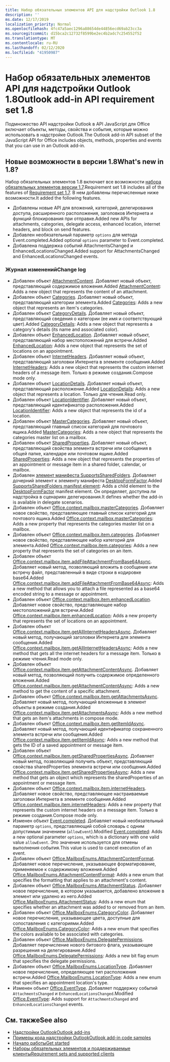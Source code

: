 ```yaml
---
title: Набор обязательных элементов API для надстройки Outlook 1.8
description: ''
ms.date: 12/17/2019
localization_priority: Normal
ms.openlocfilehash: 4fc47a5aec1296a88654de44856ecd69ab23cc3a
ms.sourcegitcommit: d15bca2c12732f8599be2ec4b2adc7c254552f52
ms.translationtype: MT
ms.contentlocale: ru-RU
ms.lasthandoff: 02/12/2020
ms.locfileid: "41950987"
---
```

# <a name="outlook-add-in-api-requirement-set-18"></a><span data-ttu-id="67e01-102">Набор обязательных элементов API для надстройки Outlook 1.8</span><span class="sxs-lookup"><span data-stu-id="67e01-102">Outlook add-in API requirement set 1.8</span></span>

<span data-ttu-id="67e01-103">Подмножество API надстройки Outlook в API JavaScript для Office включает объекты, методы, свойства и события, которые можно использовать в надстройке Outlook.</span><span class="sxs-lookup"><span data-stu-id="67e01-103">The Outlook add-in API subset of the JavaScript API for Office includes objects, methods, properties and events that you can use in an Outlook add-in.</span></span>

## <a name="whats-new-in-18"></a><span data-ttu-id="67e01-104">Новые возможности в версии 1.8</span><span class="sxs-lookup"><span data-stu-id="67e01-104">What's new in 1.8?</span></span>

<span data-ttu-id="67e01-105">Набор обязательных элементов 1.8 включает все возможности [набора обязательных элементов версии 1.7](../requirement-set-1.7/outlook-requirement-set-1.7.md).</span><span class="sxs-lookup"><span data-stu-id="67e01-105">Requirement set 1.8 includes all of the features of [Requirement set 1.7](../requirement-set-1.7/outlook-requirement-set-1.7.md).</span></span> <span data-ttu-id="67e01-106">В нем добавлены перечисленные ниже возможности.</span><span class="sxs-lookup"><span data-stu-id="67e01-106">It added the following features.</span></span>

- <span data-ttu-id="67e01-107">Добавлены новые API для вложений, категорий, делегирования доступа, расширенного расположения, заголовков Интернета и функций блокирования при отправке.</span><span class="sxs-lookup"><span data-stu-id="67e01-107">Added new APIs for attachments, categories, delegate access, enhanced location, internet headers, and block on send features.</span></span>
- <span data-ttu-id="67e01-108">Добавлен необязательный параметр `options` для метода Event.completed.</span><span class="sxs-lookup"><span data-stu-id="67e01-108">Added optional `options` parameter to Event.completed.</span></span>
- <span data-ttu-id="67e01-109">Добавлена поддержка событий AttachmentsChanged и EnhancedLocationsChanged.</span><span class="sxs-lookup"><span data-stu-id="67e01-109">Added support for AttachmentsChanged and EnhancedLocationsChanged events.</span></span>

### <a name="change-log"></a><span data-ttu-id="67e01-110">Журнал изменений</span><span class="sxs-lookup"><span data-stu-id="67e01-110">Change log</span></span>

- <span data-ttu-id="67e01-111">Добавлен объект [AttachmentContent](/javascript/api/outlook/office.attachmentcontent?view=outlook-js-1.8). Добавляет новый объект, представляющий содержимое вложения.</span><span class="sxs-lookup"><span data-stu-id="67e01-111">Added [AttachmentContent](/javascript/api/outlook/office.attachmentcontent?view=outlook-js-1.8): Adds a new object that represents the content of an attachment.</span></span>
- <span data-ttu-id="67e01-112">Добавлен объект [Categories](/javascript/api/outlook/office.categories?view=outlook-js-1.8). Добавляет новый объект, представляющий категории элемента.</span><span class="sxs-lookup"><span data-stu-id="67e01-112">Added [Categories](/javascript/api/outlook/office.categories?view=outlook-js-1.8): Adds a new object that represents an item's categories.</span></span>
- <span data-ttu-id="67e01-113">Добавлен объект [CategoryDetails](/javascript/api/outlook/office.categorydetails?view=outlook-js-1.8). Добавляет новый объект, представляющий сведения о категории (ее имя и соответствующий цвет).</span><span class="sxs-lookup"><span data-stu-id="67e01-113">Added [CategoryDetails](/javascript/api/outlook/office.categorydetails?view=outlook-js-1.8): Adds a new object that represents a category's details (its name and associated color).</span></span>
- <span data-ttu-id="67e01-114">Добавлен объект [EnhancedLocation](/javascript/api/outlook/office.enhancedlocation?view=outlook-js-1.8). Добавляет новый объект, представляющий набор местоположений для встречи.</span><span class="sxs-lookup"><span data-stu-id="67e01-114">Added [EnhancedLocation](/javascript/api/outlook/office.enhancedlocation?view=outlook-js-1.8): Adds a new object that represents the set of locations on an appointment.</span></span>
- <span data-ttu-id="67e01-115">Добавлен объект [InternetHeaders](/javascript/api/outlook/office.internetheaders?view=outlook-js-1.8). Добавляет новый объект, представляющий заголовки Интернета в элементе сообщения.</span><span class="sxs-lookup"><span data-stu-id="67e01-115">Added [InternetHeaders](/javascript/api/outlook/office.internetheaders?view=outlook-js-1.8): Adds a new object that represents the custom internet headers of a message item.</span></span> <span data-ttu-id="67e01-116">Только в режиме создания.</span><span class="sxs-lookup"><span data-stu-id="67e01-116">Compose mode only.</span></span>
- <span data-ttu-id="67e01-117">Добавлен объект [LocationDetails](/javascript/api/outlook/office.locationdetails?view=outlook-js-1.8). Добавляет новый объект, представляющий расположение.</span><span class="sxs-lookup"><span data-stu-id="67e01-117">Added [LocationDetails](/javascript/api/outlook/office.locationdetails?view=outlook-js-1.8): Adds a new object that represents a location.</span></span> <span data-ttu-id="67e01-118">Только для чтения.</span><span class="sxs-lookup"><span data-stu-id="67e01-118">Read only.</span></span>
- <span data-ttu-id="67e01-119">Добавлен объект [LocationIdentifier](/javascript/api/outlook/office.locationidentifier?view=outlook-js-1.8). Добавляет новый объект, представляющий идентификатор расположения.</span><span class="sxs-lookup"><span data-stu-id="67e01-119">Added [LocationIdentifier](/javascript/api/outlook/office.locationidentifier?view=outlook-js-1.8): Adds a new object that represents the id of a location.</span></span>
- <span data-ttu-id="67e01-120">Добавлен объект [MasterCategories](/javascript/api/outlook/office.mastercategories?view=outlook-js-1.8). Добавляет новый объект, представляющий главный список категорий для почтового ящика.</span><span class="sxs-lookup"><span data-stu-id="67e01-120">Added [MasterCategories](/javascript/api/outlook/office.mastercategories?view=outlook-js-1.8): Adds a new object that represents the categories master list on a mailbox.</span></span>
- <span data-ttu-id="67e01-121">Добавлен объект [SharedProperties](/javascript/api/outlook/office.sharedproperties?view=outlook-js-1.8). Добавляет новый объект, представляющий свойства элемента встречи или сообщения в общей папке, календаре или почтовом ящике.</span><span class="sxs-lookup"><span data-stu-id="67e01-121">Added [SharedProperties](/javascript/api/outlook/office.sharedproperties?view=outlook-js-1.8): Adds a new object that represents the properties of an appointment or message item in a shared folder, calendar, or mailbox.</span></span>
- <span data-ttu-id="67e01-122">Добавлен [элемент манифеста SupportsSharedFolders](../../manifest/supportssharedfolders.md). Добавляет дочерний элемент к элементу манифеста [DesktopFormFactor](../../manifest/desktopformfactor.md).</span><span class="sxs-lookup"><span data-stu-id="67e01-122">Added [SupportsSharedFolders manifest element](../../manifest/supportssharedfolders.md): Adds a child element to the [DesktopFormFactor](../../manifest/desktopformfactor.md) manifest element.</span></span> <span data-ttu-id="67e01-123">Он определяет, доступна ли надстройка в сценариях делегирования.</span><span class="sxs-lookup"><span data-stu-id="67e01-123">It defines whether the add-in is available in delegate scenarios.</span></span>
- <span data-ttu-id="67e01-124">Добавлен объект [Office.context.mailbox.masterCategories](office.context.mailbox.md#properties). Добавляет новое свойство, представляющее главный список категорий для почтового ящика.</span><span class="sxs-lookup"><span data-stu-id="67e01-124">Added [Office.context.mailbox.masterCategories](office.context.mailbox.md#properties): Adds a new property that represents the categories master list on a mailbox.</span></span>
- <span data-ttu-id="67e01-125">Добавлен объект [Office.context.mailbox.item.categories](office.context.mailbox.item.md#properties). Добавляет новое свойство, представляющее набор категорий для элемента.</span><span class="sxs-lookup"><span data-stu-id="67e01-125">Added [Office.context.mailbox.item.categories](office.context.mailbox.item.md#properties): Adds a new property that represents the set of categories on an item.</span></span>
- <span data-ttu-id="67e01-126">Добавлен объект [Office.context.mailbox.item.addFileAttachmentFromBase64Async](office.context.mailbox.item.md#methods). Добавляет новый метод, позволяющий вложить в сообщение или встречу файл, представленный в виде строки в кодировке base64.</span><span class="sxs-lookup"><span data-stu-id="67e01-126">Added [Office.context.mailbox.item.addFileAttachmentFromBase64Async](office.context.mailbox.item.md#methods): Adds a new method that allows you to attach a file represented as a base64 encoded string to a message or appointment.</span></span>
- <span data-ttu-id="67e01-127">Добавлен объект [Office.context.mailbox.item.enhancedLocation](office.context.mailbox.item.md#properties). Добавляет новое свойство, представляющее набор местоположений для встречи.</span><span class="sxs-lookup"><span data-stu-id="67e01-127">Added [Office.context.mailbox.item.enhancedLocation](office.context.mailbox.item.md#properties): Adds a new property that represents the set of locations on an appointment.</span></span>
- <span data-ttu-id="67e01-128">Добавлен объект [Office.context.mailbox.item.getAllInternetHeadersAsync](office.context.mailbox.item.md#methods). Добавляет новый метод, получающий заголовки Интернета для элемента сообщения.</span><span class="sxs-lookup"><span data-stu-id="67e01-128">Added [Office.context.mailbox.item.getAllInternetHeadersAsync](office.context.mailbox.item.md#methods): Adds a new method that gets all the internet headers for a message item.</span></span> <span data-ttu-id="67e01-129">Только в режиме чтения.</span><span class="sxs-lookup"><span data-stu-id="67e01-129">Read mode only.</span></span>
- <span data-ttu-id="67e01-130">Добавлен объект [Office.context.mailbox.item.getAttachmentContentAsync](office.context.mailbox.item.md#methods). Добавляет новый метод, позволяющий получить содержимое определенного вложения.</span><span class="sxs-lookup"><span data-stu-id="67e01-130">Added [Office.context.mailbox.item.getAttachmentContentAsync](office.context.mailbox.item.md#methods): Adds a new method to get the content of a specific attachment.</span></span>
- <span data-ttu-id="67e01-131">Добавлен объект [Office.context.mailbox.item.getAttachmentsAsync](office.context.mailbox.item.md#methods). Добавляет новый метод, получающий вложенные в элемент объекты в режиме создания.</span><span class="sxs-lookup"><span data-stu-id="67e01-131">Added [Office.context.mailbox.item.getAttachmentsAsync](office.context.mailbox.item.md#methods): Adds a new method that gets an item's attachments in compose mode.</span></span>
- <span data-ttu-id="67e01-132">Добавлен объект [Office.context.mailbox.item.getItemIdAsync](office.context.mailbox.item.md#methods). Добавляет новый метод, получающий идентификатор сохраненного элемента встречи или сообщения.</span><span class="sxs-lookup"><span data-stu-id="67e01-132">Added [Office.context.mailbox.item.getItemIdAsync](office.context.mailbox.item.md#methods): Adds a new method that gets the ID of a saved appointment or message item.</span></span>
- <span data-ttu-id="67e01-133">Добавлен объект [Office.context.mailbox.item.getSharedPropertiesAsync](office.context.mailbox.item.md#methods). Добавляет новый метод, позволяющий получить объект, представляющий свойства sharedProperties элемента встречи или сообщения.</span><span class="sxs-lookup"><span data-stu-id="67e01-133">Added [Office.context.mailbox.item.getSharedPropertiesAsync](office.context.mailbox.item.md#methods): Adds a new method that gets an object which represents the sharedProperties of an appointment or message item.</span></span>
- <span data-ttu-id="67e01-134">Добавлен объект [Office.context.mailbox.item.internetHeaders](office.context.mailbox.item.md#properties). Добавляет новое свойство, представляющее настраиваемые заголовки Интернета в элементе сообщения.</span><span class="sxs-lookup"><span data-stu-id="67e01-134">Added [Office.context.mailbox.item.internetHeaders](office.context.mailbox.item.md#properties): Adds a new property that represents the custom internet headers on a message item.</span></span> <span data-ttu-id="67e01-135">Только в режиме создания.</span><span class="sxs-lookup"><span data-stu-id="67e01-135">Compose mode only.</span></span>
- <span data-ttu-id="67e01-136">Изменен объект [Event.completed](/javascript/api/office/office.addincommands.event#completed-options-). Добавляет новый необязательный параметр `options`, представляющий собой словарь с одним допустимым значением (`allowEvent`).</span><span class="sxs-lookup"><span data-stu-id="67e01-136">Modified [Event.completed](/javascript/api/office/office.addincommands.event#completed-options-): Adds a new optional parameter `options`, which is a dictionary with one valid value `allowEvent`.</span></span> <span data-ttu-id="67e01-137">Это значение используется для отмены выполнения события.</span><span class="sxs-lookup"><span data-stu-id="67e01-137">This value is used to cancel execution of an event.</span></span>
- <span data-ttu-id="67e01-138">Добавлен объект [Office.MailboxEnums.AttachmentContentFormat](/javascript/api/outlook/office.mailboxenums.attachmentcontentformat?view=outlook-js-1.8). Добавляет новое перечисление, указывающее форматирование, применяемое к содержимому вложения.</span><span class="sxs-lookup"><span data-stu-id="67e01-138">Added [Office.MailboxEnums.AttachmentContentFormat](/javascript/api/outlook/office.mailboxenums.attachmentcontentformat?view=outlook-js-1.8): Adds a new enum that specifies the formatting that applies to an attachment's content.</span></span>
- <span data-ttu-id="67e01-139">Добавлен объект [Office.MailboxEnums.AttachmentStatus](/javascript/api/outlook/office.mailboxenums.attachmentstatus?view=outlook-js-1.8). Добавляет новое перечисление, в котором указывается, добавлено вложение в элемент или удалено из него.</span><span class="sxs-lookup"><span data-stu-id="67e01-139">Added [Office.MailboxEnums.AttachmentStatus](/javascript/api/outlook/office.mailboxenums.attachmentstatus?view=outlook-js-1.8): Adds a new enum that specifies whether an attachment was added to or removed from an item.</span></span>
- <span data-ttu-id="67e01-140">Добавлен объект [Office.MailboxEnums.CategoryColor](/javascript/api/outlook/office.mailboxenums.categorycolor?view=outlook-js-1.8). Добавляет новое перечисление, указывающее цвета, доступные для сопоставления с категориями.</span><span class="sxs-lookup"><span data-stu-id="67e01-140">Added [Office.MailboxEnums.CategoryColor](/javascript/api/outlook/office.mailboxenums.categorycolor?view=outlook-js-1.8): Adds a new enum that specifies the colors available to be associated with categories.</span></span>
- <span data-ttu-id="67e01-141">Добавлен объект [Office.MailboxEnums.DelegatePermissions](/javascript/api/outlook/office.mailboxenums.delegatepermissions?view=outlook-js-1.8). Добавляет перечисление нового битового флага, указывающее разрешения на делегирование.</span><span class="sxs-lookup"><span data-stu-id="67e01-141">Added [Office.MailboxEnums.DelegatePermissions](/javascript/api/outlook/office.mailboxenums.delegatepermissions?view=outlook-js-1.8): Adds a new bit flag enum that specifies the delegate permissions.</span></span>
- <span data-ttu-id="67e01-142">Добавлен объект [Office.MailboxEnums.LocationType](/javascript/api/outlook/office.mailboxenums.locationtype?view=outlook-js-1.8). Добавляет новое перечисление, определяющее тип расположения встречи.</span><span class="sxs-lookup"><span data-stu-id="67e01-142">Added [Office.MailboxEnums.LocationType](/javascript/api/outlook/office.mailboxenums.locationtype?view=outlook-js-1.8): Adds a new enum that specifies an appointment location's type.</span></span>
- <span data-ttu-id="67e01-143">Изменен объект [Office.EventType](/javascript/api/office/office.eventtype). Добавляет поддержку событий `AttachmentsChanged` и `EnhancedLocationsChanged`.</span><span class="sxs-lookup"><span data-stu-id="67e01-143">Modified [Office.EventType](/javascript/api/office/office.eventtype): Adds support for `AttachmentsChanged` and `EnhancedLocationsChanged` events.</span></span>

## <a name="see-also"></a><span data-ttu-id="67e01-144">См. также</span><span class="sxs-lookup"><span data-stu-id="67e01-144">See also</span></span>

- [<span data-ttu-id="67e01-145">Надстройки Outlook</span><span class="sxs-lookup"><span data-stu-id="67e01-145">Outlook add-ins</span></span>](/outlook/add-ins/)
- [<span data-ttu-id="67e01-146">Примеры кода надстройки Outlook</span><span class="sxs-lookup"><span data-stu-id="67e01-146">Outlook add-in code samples</span></span>](https://developer.microsoft.com/outlook/gallery/?filterBy=Outlook,Samples,Add-ins)
- [<span data-ttu-id="67e01-147">Начало работы</span><span class="sxs-lookup"><span data-stu-id="67e01-147">Get started</span></span>](/outlook/add-ins/quick-start)
- [<span data-ttu-id="67e01-148">Наборы обязательных элементов и поддерживаемые клиенты</span><span class="sxs-lookup"><span data-stu-id="67e01-148">Requirement sets and supported clients</span></span>](../../requirement-sets/outlook-api-requirement-sets.md)
